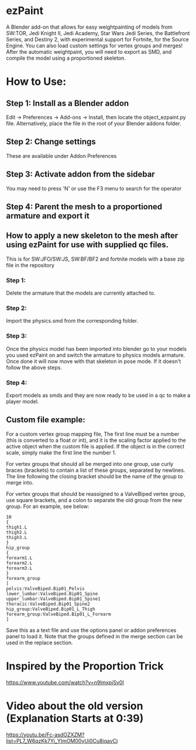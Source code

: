 # ezPaint
A Blender add-on that allows for easy weightpainting of models from SW:TOR, Jedi Knight II, Jedi Academy, Star Wars Jedi Series, the Battlefront Series, and Destiny 2, with experimental support for Fortnite, for the Source Engine. You can also load custom settings for vertex groups and merges!
After the automatic weightpaint, you will need to export as SMD, and compile the model using a proportioned skeleton.
# How to Use:
## Step 1: Install as a Blender addon
Edit -> Preferences -> Add-ons -> Install, then locate the object_ezpaint.py file.
Alternatively, place the file in the root of your Blender addons folder. 
## Step 2: Change settings
These are available under Addon Preferences
## Step 3: Activate addon from the sidebar 
You may need to press 'N' or use the F3 menu to search for the operator
## Step 4: Parent the mesh to a proportioned armature and export it

## How to apply a new skeleton to the mesh after using ezPaint for use with supplied qc files.
This is for SW:JFO/SW:JS, SW:BF/BF2 and fortnite models with a base zip file in the repository 
### Step 1:
Delete the armature that the models are currently attached to.
### Step 2:
Import the physics.smd from the corresponding folder.
### Step 3:
Once the physics model has been imported into blender go to your models you used ezPaint on and switch the armature to physics models armature.
Once done it will now move with that skeleton in pose mode. If it doesn't follow the above steps.
### Step 4:
Export models as smds and they are now ready to be used in a qc to make a player model.

## Custom file example:
For a custom vertex group mapping file,
The first line must be a number (this is converted to a float or int), and it is the scaling factor applied to the active object when the custom file is applied. If the object is in the correct scale, simply make the first line the number 1.

For vertex groups that should all be merged into one group, use curly braces (brackets) to contain a list of these groups, separated by newlines. The line following the closing bracket should be the name of the group to merge into.

For vertex groups that should be reassigned to a ValveBiped vertex group, use square brackets, and a colon to separate the old group from the new group. For an example, see below:
```
10
{
thigh1.L
thigh2.L
thigh3.L
}
hip_group
{
forearm1.L
forearm2.L
forearm3.L
}
forearm_group
[
pelvis:ValveBiped.Bip01_Pelvis
lower_lumbar:ValveBiped.Bip01_Spine
upper_lumbar:ValveBiped.Bip01_Spine1
thoracic:ValveBiped.Bip01_Spine2
hip_group:ValveBiped.Bip01_L_Thigh
forearm_group:ValveBiped.Bip01_L_Forearm
]
```
Save this as a text file and use the options panel or addon preferences panel to load it.
Note that the groups defined in the merge section can be used in the replace section.

# Inspired by the Proportion Trick
https://www.youtube.com/watch?v=n9lmxpjSv0I
# Video about the old version (Explanation Starts at 0:39)
https://youtu.be/Fc-asdOZXZM?list=PL7_W6qzKk7Yi_YImOM00yUi0Cu8iqavCj
